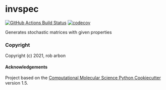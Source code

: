 invspec
==============================
[//]: # (Badges)
[![GitHub Actions Build Status](https://github.com/REPLACE_WITH_OWNER_ACCOUNT/invspec/workflows/CI/badge.svg)](https://github.com/REPLACE_WITH_OWNER_ACCOUNT/invspec/actions?query=workflow%3ACI)
[![codecov](https://codecov.io/gh/REPLACE_WITH_OWNER_ACCOUNT/invspec/branch/master/graph/badge.svg)](https://codecov.io/gh/REPLACE_WITH_OWNER_ACCOUNT/invspec/branch/master)


Generates stochastic matrices with given properties

### Copyright

Copyright (c) 2021, rob arbon


#### Acknowledgements
 
Project based on the 
[Computational Molecular Science Python Cookiecutter](https://github.com/molssi/cookiecutter-cms) version 1.5.
